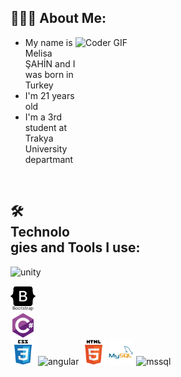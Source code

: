 <p align="center">
<!--<img src="https://media.giphy.com/media/3oEjHYlwvUK5p9AIbm/giphy.gif" width="500" width="1000px">-->
 </p>

 <h2 align="left">👨🏻‍💻 About Me:</h2>


 <img src="https://i.pinimg.com/originals/e7/26/c7/e726c74ac081eed50feee1433d12c998.gif" alt="Coder GIF" width="400" height="300" align="right">

   <ul> 
      <li>My name is Melisa ŞAHİN and I was born in Turkey </li>
      <li>I'm 21 years old</li>
      <li>I'm a 3rd student at Trakya University departmant</li>
      
   </ul>

 <br>
 
<h2 align="left">🛠️ Technologies and Tools I use:</h2>
<p align="left">
 
<img src="https://img.icons8.com/nolan/50/unity.png" alt="unity" width="40" height="40"/> </a> </p>
<img src="https://raw.githubusercontent.com/devicons/devicon/master/icons/bootstrap/bootstrap-plain-wordmark.svg" alt="bootstrap" width="40" height="40"/>  
<img src="https://raw.githubusercontent.com/devicons/devicon/master/icons/csharp/csharp-original.svg" alt="csharp" width="40" height="40"/>  
<img src="https://raw.githubusercontent.com/devicons/devicon/master/icons/css3/css3-original-wordmark.svg" alt="css3" width="40" height="40"/> 
<img src="https://angular.io/assets/images/logos/angular/angular.svg" alt="angular" width="40" height="40"/> 
<img src="https://raw.githubusercontent.com/devicons/devicon/master/icons/html5/html5-original-wordmark.svg" alt="html5" width="40" height="40"/> 
<img src="https://raw.githubusercontent.com/devicons/devicon/master/icons/mysql/mysql-original-wordmark.svg" alt="mysql" width="40" height="40"/> 
<img src="https://www.svgrepo.com/show/303229/microsoft-sql-server-logo.svg" alt="mssql" width="40" height="40"/>  


